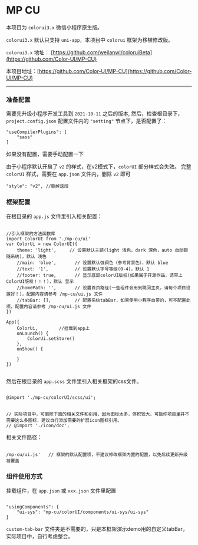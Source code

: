 # MP CU

本项目为 `colorui3.x` 微信小程序原生版。

`colorui3.x` 默认只支持 `uni-app`，本项目中 `colorui` 框架为移植修改版。

`colorui3.x` 地址： [https://github.com/weilanwl/coloruiBeta](https://github.com/Color-UI/MP-CU)

本项目地址：[https://github.com/Color-UI/MP-CU](https://github.com/Color-UI/MP-CU)

<hr/>

### 准备配置

需要先升级小程序开发工具到 `2021-10-11` 之后的版本,
然后，检查根目录下，`project.config.json` 配置文件内的 `"setting"` 节点下，是否配置了：

``` 
"useCompilerPlugins": [
    "sass"
]
```

如果没有配置，需要手动配置一下

由于小程序默认开启了 `v2` 的样式，在v2模式下，`colorUI` 部分样式会失效。
完整 `colorUI` 样式，需要在 `app.json` 文件内，删除 `v2` 即可

``` 
"style": "v2", //删掉这段
```


### 框架配置

在根目录的 `app.js` 文件里引入相关配置：

``` 

//引入框架的方法函数库
import ColorUI from './mp-cu/ui'
var ColorUi = new ColorUI({
    theme: 'light',     // 设置默认主题(light 浅色，dark 深色，auto 自动跟随系统)，默认 浅色
    //main: 'blue',       // 设置默认强调色（参考背景色），默认 blue
    //text: '1',          // 设置默认字号等级(0-4)，默认 1
    //footer: true,       // 显示底部colorUI版权(如果属于开源作品，请带上ColorUI版权！！！)，默认 显示
    //homePath: '',       // 设置首页路径(一些组件会用到跳回主页，请每个项目设置好！)，配置内容请参考 /mp-cu/ui.js 文件
    //tabBar: [],         // 配置系统tabBar，如果使用小程序自带的，可不配置此项，配置内容请参考 /mp-cu/ui.js 文件
})

App({  
    ColorUi,        //挂载到app上
    onLaunch() {
        ColorUi.setStore()
    },
    onShow() {

    }
})


```

然后在根目录的 `app.scss` 文件里引入相关框架的css文件。

``` 

@import './mp-cu/colorUI/scss/ui';


// 实际项目中，可删除下面的相关文件和引用，因为图标太多，体积较大，可能你项目里并不需要这么多图标，建议自行添加需要的扩展icon图标引用。
// @import './icon/doc';

```


相关文件路径：

``` 

/mp-cu/ui.js'   // 框架的默认配置项，不建议修改框架内置的配置，以免后续更新升级被覆盖

```


### 组件使用方式

挂载组件，在 `app.json` 或 `xxx.json` 文件里配置

``` 

"usingComponents": {
	"ui-sys": "mp-cu/colorUI/components/ui-sys/ui-sys"
}

```


`custom-tab-bar` 文件夹是不需要的，只是本框架演示demo用的自定义tabBar，实际项目中，自行考虑整合。
